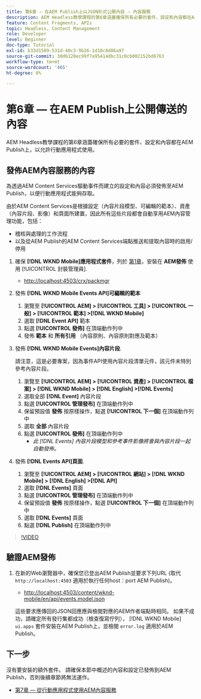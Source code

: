 ```yaml
---
title: 第6章 — 在AEM Publish上以JSON形式公開內容 — 內容服務
description: AEM Headless教學課程的第6章涵蓋確保所有必要的套件、設定和內容都在AEM Publish上，以允許行動應用程式的使用。
feature: Content Fragments, APIs
topic: Headless, Content Management
role: Developer
level: Beginner
doc-type: Tutorial
exl-id: b33d1509-531d-40c3-9b26-1d18c8d86a97
source-git-commit: 30d6120ec99f7a95414dbc31c0cb002152bd6763
workflow-type: tm+mt
source-wordcount: '465'
ht-degree: 0%

---
```


# 第6章 — 在AEM Publish上公開傳送的內容

AEM Headless教學課程的第6章涵蓋確保所有必要的套件、設定和內容都在AEM Publish上，以允許行動應用程式使用。

## 發佈AEM內容服務的內容

為透過AEM Content Services驅動事件而建立的設定和內容必須發佈至AEM Publish，以便行動應用程式能夠存取。

由於AEM Content Services是根據設定（內容片段模型、可編輯的範本）、資產（內容片段、影像）和頁面所建置，因此所有這些片段都會自動享用AEM內容管理功能，包括：

* 稽核與處理的工作流程
* 以及從AEM Publish的AEM Content Services端點推送和提取內容時的啟用/停用

1. 確保 **[!DNL WKND Mobile]應用程式套件**，列於 [第1章](./chapter-1.md#wknd-mobile-application-packages)，安裝在 **AEM發佈** 使用 [!UICONTROL 封裝管理員].
   * [http://localhost:4503/crx/packmgr](http://localhost:4503/crx/packmgr)

1. 發佈 **[!DNL WKND Mobile Events API]可編輯的範本**
   1. 瀏覽至 **[!UICONTROL AEM] > [!UICONTROL 工具] > [!UICONTROL 一般] > [!UICONTROL 範本] >[!DNL WKND Mobile]**
   1. 選取 **[!DNL Event API]** 範本
   1. 點選 **[!UICONTROL 發佈]** 在頂端動作列中
   1. 發佈 **範本** 和 **所有引用** （內容原則、內容原則對應及範本）

1. 發佈 **[!DNL WKND Mobile Events]內容片段**.

   請注意，這是必要專案，因為事件API使用內容片段清單元件，該元件未特別參考內容片段。

   1. 瀏覽至 **[!UICONTROL AEM] > [!UICONTROL 資產] > [!UICONTROL 檔案] > [!DNL WKND Mobile] > [!DNL English] >[!DNL Events]**
   1. 選取全部 **[!DNL Event]** 內容片段
   1. 點選 **[!UICONTROL 管理發布]** 在頂端動作列中
   1. 保留預設值 **發佈** 按原樣操作，點選 **[!UICONTROL 下一個]** 在頂端動作列中
   1. 選取 **全部** 內容片段
   1. 點選 **[!UICONTROL 發佈]** 在頂端動作列中
      * *此 [!DNL Events] 內容片段模型和參考事件影像將會與內容片段一起自動發佈。*

1. 發佈 **[!DNL Events API]頁面**.
   1. 瀏覽至 **[!UICONTROL AEM] > [!UICONTROL 網站] > [!DNL WKND Mobile] > [!DNL English] >[!DNL API]**
   1. 選取 **[!DNL Events]** 頁面
   1. 點選 **[!UICONTROL 管理發布]** 在頂端動作列中
   1. 保留預設值 **發佈** 按原樣操作，點選 **[!UICONTROL 下一個]** 在頂端動作列中
   1. 選取 **[!DNL Events]** 頁面
   1. 點選 **[!DNL Publish]** 在頂端動作列中

>[!VIDEO](https://video.tv.adobe.com/v/28343?quality=12&learn=on)

## 驗證AEM發佈

1. 在新的Web瀏覽器中，確保您已登出AEM Publish並要求下列URL (取代 `http://localhost:4503` 適用於執行任何host：port AEM Publish)。

   * [http://localhost:4503/content/wknd-mobile/en/api/events.model.json](http://localhost:4503/content/wknd-mobile/en/api/events.model.tidy.json)

   這些要求應傳回的JSON回應應與檢閱對應的AEM作者端點時相同。 如果不成功，請確定所有發行集都成功（檢查復寫佇列）， [!DNL WKND Mobile] `ui.apps` 套件安裝在AEM Publish上，並檢閱 `error.log` 適用於AEM Publish。

## 下一步

沒有要安裝的額外套件。 請確保本節中概述的內容和設定已發佈到AEM Publish，否則後續章節將無法運作。

* [第7章 — 從行動應用程式使用AEM內容服務](./chapter-7.md)
